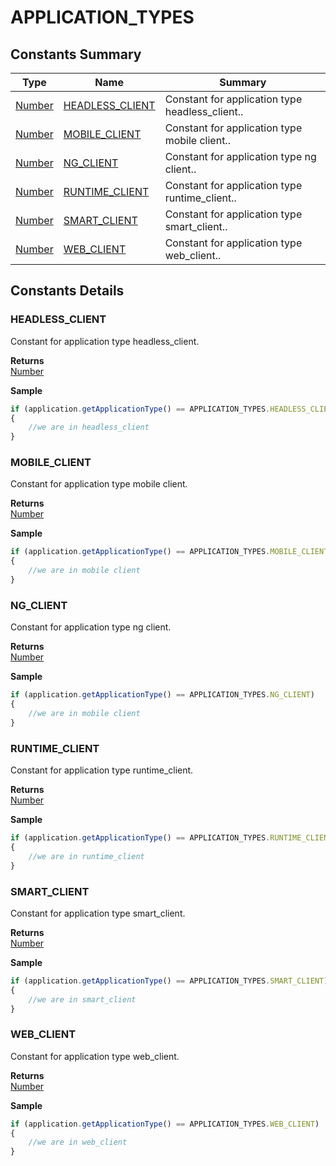 #  APPLICATION_TYPES


## Constants Summary

| Type                                                  | Name                                          | Summary                                                          |
| ----------------------------------------------------- | --------------------------------------------- | ---------------------------------------------------------------- |
| [Number](../JSLib/Number.md) | [HEADLESS_CLIENT](APPLICATION_TYPES.md#HEADLESS_CLIENT)                   | Constant for application type headless_client..                                    |
| [Number](../JSLib/Number.md) | [MOBILE_CLIENT](APPLICATION_TYPES.md#MOBILE_CLIENT)                   | Constant for application type mobile client..                                    |
| [Number](../JSLib/Number.md) | [NG_CLIENT](APPLICATION_TYPES.md#NG_CLIENT)                   | Constant for application type ng client..                                    |
| [Number](../JSLib/Number.md) | [RUNTIME_CLIENT](APPLICATION_TYPES.md#RUNTIME_CLIENT)                   | Constant for application type runtime_client..                                    |
| [Number](../JSLib/Number.md) | [SMART_CLIENT](APPLICATION_TYPES.md#SMART_CLIENT)                   | Constant for application type smart_client..                                    |
| [Number](../JSLib/Number.md) | [WEB_CLIENT](APPLICATION_TYPES.md#WEB_CLIENT)                   | Constant for application type web_client..                                    |

## Constants Details

### HEADLESS_CLIENT

Constant for application type headless_client.

**Returns**\
[Number](../JSLib/Number.md) 


**Sample**

```javascript
if (application.getApplicationType() == APPLICATION_TYPES.HEADLESS_CLIENT)
{
	//we are in headless_client
}
```
### MOBILE_CLIENT

Constant for application type mobile client.

**Returns**\
[Number](../JSLib/Number.md) 


**Sample**

```javascript
if (application.getApplicationType() == APPLICATION_TYPES.MOBILE_CLIENT)
{
	//we are in mobile client
}
```
### NG_CLIENT

Constant for application type ng client.

**Returns**\
[Number](../JSLib/Number.md) 


**Sample**

```javascript
if (application.getApplicationType() == APPLICATION_TYPES.NG_CLIENT)
{
	//we are in mobile client
}
```
### RUNTIME_CLIENT

Constant for application type runtime_client.

**Returns**\
[Number](../JSLib/Number.md) 


**Sample**

```javascript
if (application.getApplicationType() == APPLICATION_TYPES.RUNTIME_CLIENT)
{
	//we are in runtime_client
}
```
### SMART_CLIENT

Constant for application type smart_client.

**Returns**\
[Number](../JSLib/Number.md) 


**Sample**

```javascript
if (application.getApplicationType() == APPLICATION_TYPES.SMART_CLIENT)
{
	//we are in smart_client
}
```
### WEB_CLIENT

Constant for application type web_client.

**Returns**\
[Number](../JSLib/Number.md) 


**Sample**

```javascript
if (application.getApplicationType() == APPLICATION_TYPES.WEB_CLIENT)
{
	//we are in web_client
}
```

